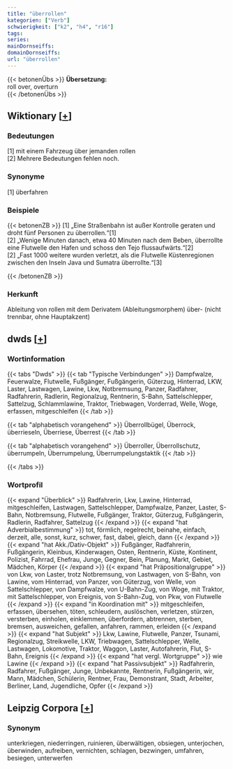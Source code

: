 ```yaml
---
title: "überrollen"
kategorien: ["Verb"]
schwierigkeit: ["k2", "h4", "r16"]
tags:
series:
mainDornseiffs:
domainDornseiffs:
url: "überrollen"
---
```


{{< betonenÜbs >}}
**Übersetzung:**  
roll over, overturn  
{{< /betonenÜbs >}}

## Wiktionary [[+](https://de.wiktionary.org/wiki/überrollen)]

### Bedeutungen
[1] mit einem Fahrzeug über jemanden rollen  
[2] Mehrere Bedeutungen fehlen noch.  

### Synonyme
[1] überfahren  

### Beispiele
{{< betonenZB >}}
[1] „Eine Straßenbahn ist außer Kontrolle geraten und droht fünf Personen zu überrollen.“[1]  
[2] „Wenige Minuten danach, etwa 40 Minuten nach dem Beben, überrollte eine Flutwelle den Hafen und schoss den Tejo flussaufwärts.“[2]  
[2] „Fast 1000 weitere wurden verletzt, als die Flutwelle Küstenregionen zwischen den Inseln Java und Sumatra überrollte.“[3]  

{{< /betonenZB >}}
### Herkunft
Ableitung von rollen mit dem Derivatem (Ableitungsmorphem) über- (nicht trennbar, ohne Hauptakzent)  



## dwds [[+](https://www.dwds.de/wb/überrollen)]

### Wortinformation
{{< tabs "Dwds" >}}
{{< tab "Typische Verbindungen" >}}
Dampfwalze, Feuerwalze, Flutwelle, Fußgänger, Fußgängerin, Güterzug, Hinterrad, LKW, Laster, Lastwagen, Lawine, Lkw, Notbremsung, Panzer, Radfahrer, Radfahrerin, Radlerin, Regionalzug, Rentnerin, S-Bahn, Sattelschlepper, Sattelzug, Schlammlawine, Traktor, Triebwagen, Vorderrad, Welle, Woge, erfassen, mitgeschleifen
{{< /tab >}}

{{< tab "alphabetisch vorangehend" >}}
Überrollbügel, Überrock, überrieseln, Überriese, Überrest
{{< /tab >}}

{{< tab "alphabetisch vorangehend" >}}
Überroller, Überrollschutz, überrumpeln, Überrumpelung, Überrumpelungstaktik
{{< /tab >}}

{{< /tabs >}}

### Wortprofil
{{< expand "Überblick" >}} Radfahrerin, Lkw, Lawine, Hinterrad, mitgeschleifen, Lastwagen, Sattelschlepper, Dampfwalze, Panzer, Laster, S-Bahn, Notbremsung, Flutwelle, Fußgänger, Traktor, Güterzug, Fußgängerin, Radlerin, Radfahrer, Sattelzug {{< /expand >}}
{{< expand "hat Adverbialbestimmung" >}} tot, förmlich, regelrecht, beinahe, einfach, derzeit, alle, sonst, kurz, schwer, fast, dabei, gleich, dann {{< /expand >}}
{{< expand "hat Akk./Dativ-Objekt" >}} Fußgänger, Radfahrerin, Fußgängerin, Kleinbus, Kinderwagen, Osten, Rentnerin, Küste, Kontinent, Polizist, Fahrrad, Ehefrau, Junge, Gegner, Bein, Planung, Markt, Gebiet, Mädchen, Körper {{< /expand >}}
{{< expand "hat Präpositionalgruppe" >}} von Lkw, von Laster, trotz Notbremsung, von Lastwagen, von S-Bahn, von Lawine, vom Hinterrad, von Panzer, von Güterzug, von Welle, von Sattelschlepper, von Dampfwalze, von U-Bahn-Zug, von Woge, mit Traktor, mit Sattelschlepper, von Ereignis, von S-Bahn-Zug, von Pkw, von Flutwelle {{< /expand >}}
{{< expand "in Koordination mit" >}} mitgeschleifen, erfassen, übersehen, töten, schleudern, auslöschen, verletzen, stürzen, versterben, einholen, einklemmen, überfordern, abtrennen, sterben, bremsen, ausweichen, gefallen, anfahren, rammen, erleiden {{< /expand >}}
{{< expand "hat Subjekt" >}} Lkw, Lawine, Flutwelle, Panzer, Tsunami, Regionalzug, Streikwelle, LKW, Triebwagen, Sattelschlepper, Welle, Lastwagen, Lokomotive, Traktor, Waggon, Laster, Autofahrerin, Flut, S-Bahn, Ereignis {{< /expand >}}
{{< expand "hat vergl. Wortgruppe" >}} wie Lawine {{< /expand >}}
{{< expand "hat Passivsubjekt" >}} Radfahrerin, Radfahrer, Fußgänger, Junge, Unbekannte, Rentnerin, Fußgängerin, wir, Mann, Mädchen, Schülerin, Rentner, Frau, Demonstrant, Stadt, Arbeiter, Berliner, Land, Jugendliche, Opfer {{< /expand >}}

## Leipzig Corpora [[+](https://corpora.uni-leipzig.de/en/res?word=überrollen&corpusId=deu_newscrawl-public_2018)]


### Synonym
unterkriegen, niederringen, ruinieren, überwältigen, obsiegen, unterjochen, überwinden, aufreiben, vernichten, schlagen, bezwingen, umfahren, besiegen, unterwerfen

